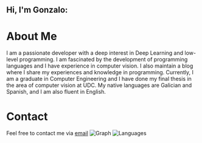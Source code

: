## Hi, I'm Gonzalo:

# About Me

I am a passionate developer with a deep interest in Deep Learning and low-level programming. I am fascinated by the development of programming languages and I have experience in computer vision. I also maintain a blog where I share my experiences and knowledge in programming. Currently, I am a graduate in Computer Engineering and I have done my final thesis in the area of computer vision at UDC. My native languages are Galician and Spanish, and I am also fluent in English.

# Contact

Feel free to contact me via [email](mailto:gonzalo.silvalde@gmail.com)
![Graph](https://github-readme-activity-graph.vercel.app/graph?username=Gonzalosilvalde&theme=github)
![Languages](https://github-readme-stats.vercel.app/api/top-langs/?username=Gonzalosilvalde&layout=compact&theme=dark)
